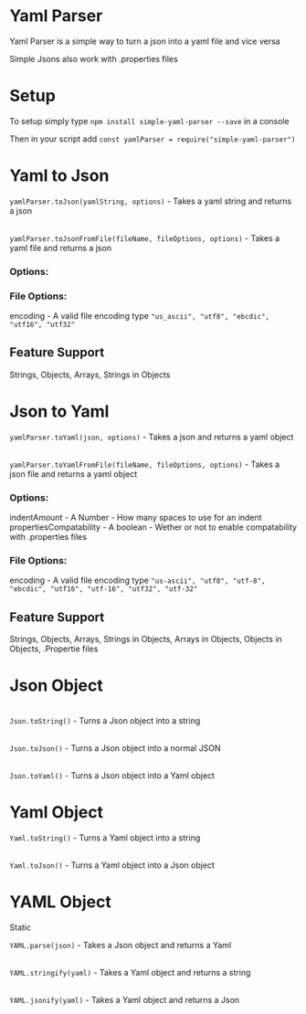 # Yaml Parser

Yaml Parser is a simple way to turn a json into a yaml file and vice versa

Simple Jsons also work with .properties files



# Setup

To setup simply type `npm install simple-yaml-parser --save` in a console

Then in your script add `const yamlParser = require("simple-yaml-parser")`



# Yaml to Json

`yamlParser.toJson(yamlString, options)` - Takes a yaml string and returns a json

\
`yamlParser.toJsonFromFile(fileName, fileOptions, options)` - Takes a yaml file and returns a json

### Options:

### File Options:
encoding - A valid file encoding type `"us_ascii", "utf8", "ebcdic", "utf16", "utf32"`

## Feature Support
Strings,
Objects,
Arrays,
Strings in Objects



# Json to Yaml

`yamlParser.toYaml(json, options)` - Takes a json and returns a yaml object

\
`yamlParser.toYamlFromFile(fileName, fileOptions, options)` - Takes a json file and returns a yaml object

### Options:
indentAmount - A Number - How many spaces to use for an indent\
propertiesCompatability - A boolean - Wether or not to enable compatability with .properties files

### File Options:
encoding - A valid file encoding type `"us-ascii", "utf8", "utf-8", "ebcdic", "utf16", "utf-16", "utf32", "utf-32"`

## Feature Support
Strings,
Objects,
Arrays,
Strings in Objects,
Arrays in Objects,
Objects in Objects,
.Propertie files



# Json Object

\
`Json.toString()` - Turns a Json object into a string

\
`Json.toJson()` - Turns a Json object into a normal JSON

\
`Json.toYaml()` - Turns a Json object into a Yaml object



# Yaml Object

`Yaml.toString()` - Turns a Yaml object into a string

\
`Yaml.toJson()` - Turns a Yaml object into a Json object



# YAML Object

Static

`YAML.parse(json)` - Takes a Json object and returns a Yaml

\
`YAML.stringify(yaml)` - Takes a Yaml object and returns a string

\
`YAML.jsonify(yaml)` - Takes a Yaml object and returns a Json